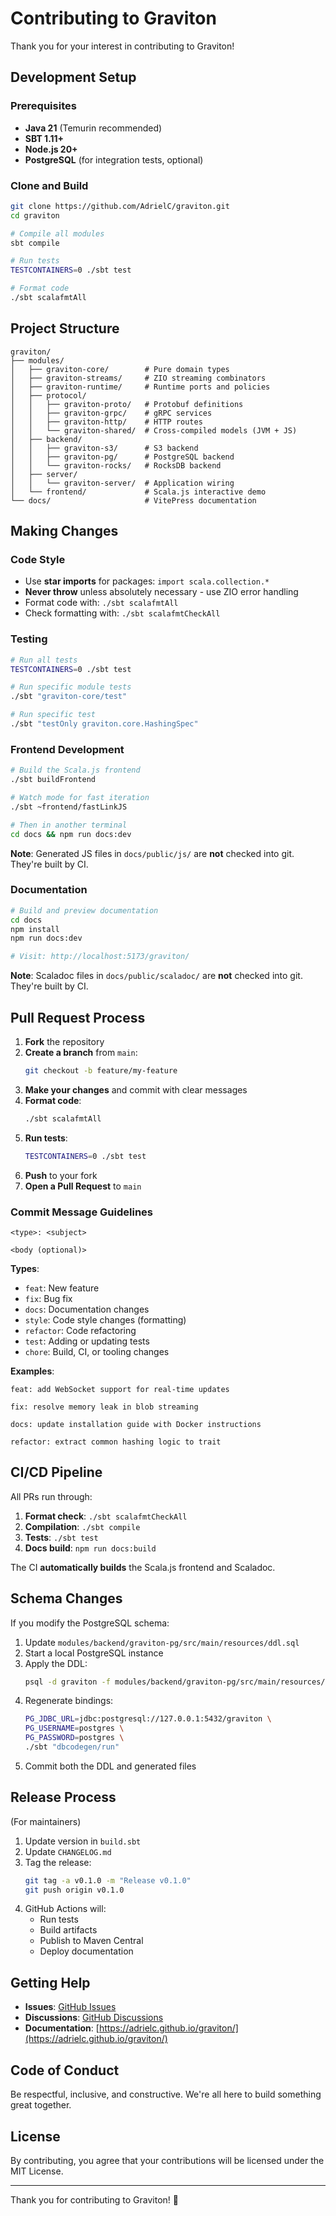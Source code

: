 # Contributing to Graviton

Thank you for your interest in contributing to Graviton!

## Development Setup

### Prerequisites

- **Java 21** (Temurin recommended)
- **SBT 1.11+**
- **Node.js 20+**
- **PostgreSQL** (for integration tests, optional)

### Clone and Build

```bash
git clone https://github.com/AdrielC/graviton.git
cd graviton

# Compile all modules
sbt compile

# Run tests
TESTCONTAINERS=0 ./sbt test

# Format code
./sbt scalafmtAll
```

## Project Structure

```
graviton/
├── modules/
│   ├── graviton-core/        # Pure domain types
│   ├── graviton-streams/     # ZIO streaming combinators
│   ├── graviton-runtime/     # Runtime ports and policies
│   ├── protocol/
│   │   ├── graviton-proto/   # Protobuf definitions
│   │   ├── graviton-grpc/    # gRPC services
│   │   ├── graviton-http/    # HTTP routes
│   │   └── graviton-shared/  # Cross-compiled models (JVM + JS)
│   ├── backend/
│   │   ├── graviton-s3/      # S3 backend
│   │   ├── graviton-pg/      # PostgreSQL backend
│   │   └── graviton-rocks/   # RocksDB backend
│   ├── server/
│   │   └── graviton-server/  # Application wiring
│   └── frontend/             # Scala.js interactive demo
└── docs/                     # VitePress documentation
```

## Making Changes

### Code Style

- Use **star imports** for packages: `import scala.collection.*`
- **Never throw** unless absolutely necessary - use ZIO error handling
- Format code with: `./sbt scalafmtAll`
- Check formatting with: `./sbt scalafmtCheckAll`

### Testing

```bash
# Run all tests
TESTCONTAINERS=0 ./sbt test

# Run specific module tests
./sbt "graviton-core/test"

# Run specific test
./sbt "testOnly graviton.core.HashingSpec"
```

### Frontend Development

```bash
# Build the Scala.js frontend
./sbt buildFrontend

# Watch mode for fast iteration
./sbt ~frontend/fastLinkJS

# Then in another terminal
cd docs && npm run docs:dev
```

**Note**: Generated JS files in `docs/public/js/` are **not** checked into git. They're built by CI.

### Documentation

```bash
# Build and preview documentation
cd docs
npm install
npm run docs:dev

# Visit: http://localhost:5173/graviton/
```

**Note**: Scaladoc files in `docs/public/scaladoc/` are **not** checked into git. They're built by CI.

## Pull Request Process

1. **Fork** the repository
2. **Create a branch** from `main`:
   ```bash
   git checkout -b feature/my-feature
   ```
3. **Make your changes** and commit with clear messages
4. **Format code**:
   ```bash
   ./sbt scalafmtAll
   ```
5. **Run tests**:
   ```bash
   TESTCONTAINERS=0 ./sbt test
   ```
6. **Push** to your fork
7. **Open a Pull Request** to `main`

### Commit Message Guidelines

```
<type>: <subject>

<body (optional)>
```

**Types**:
- `feat`: New feature
- `fix`: Bug fix
- `docs`: Documentation changes
- `style`: Code style changes (formatting)
- `refactor`: Code refactoring
- `test`: Adding or updating tests
- `chore`: Build, CI, or tooling changes

**Examples**:
```
feat: add WebSocket support for real-time updates

fix: resolve memory leak in blob streaming

docs: update installation guide with Docker instructions

refactor: extract common hashing logic to trait
```

## CI/CD Pipeline

All PRs run through:

1. **Format check**: `./sbt scalafmtCheckAll`
2. **Compilation**: `./sbt compile`
3. **Tests**: `./sbt test`
4. **Docs build**: `npm run docs:build`

The CI **automatically builds** the Scala.js frontend and Scaladoc.

## Schema Changes

If you modify the PostgreSQL schema:

1. Update `modules/backend/graviton-pg/src/main/resources/ddl.sql`
2. Start a local PostgreSQL instance
3. Apply the DDL:
   ```bash
   psql -d graviton -f modules/backend/graviton-pg/src/main/resources/ddl.sql
   ```
4. Regenerate bindings:
   ```bash
   PG_JDBC_URL=jdbc:postgresql://127.0.0.1:5432/graviton \
   PG_USERNAME=postgres \
   PG_PASSWORD=postgres \
   ./sbt "dbcodegen/run"
   ```
5. Commit both the DDL and generated files

## Release Process

(For maintainers)

1. Update version in `build.sbt`
2. Update `CHANGELOG.md`
3. Tag the release:
   ```bash
   git tag -a v0.1.0 -m "Release v0.1.0"
   git push origin v0.1.0
   ```
4. GitHub Actions will:
   - Run tests
   - Build artifacts
   - Publish to Maven Central
   - Deploy documentation

## Getting Help

- **Issues**: [GitHub Issues](https://github.com/AdrielC/graviton/issues)
- **Discussions**: [GitHub Discussions](https://github.com/AdrielC/graviton/discussions)
- **Documentation**: [https://adrielc.github.io/graviton/](https://adrielc.github.io/graviton/)

## Code of Conduct

Be respectful, inclusive, and constructive. We're all here to build something great together.

## License

By contributing, you agree that your contributions will be licensed under the MIT License.

---

Thank you for contributing to Graviton! 🚀
